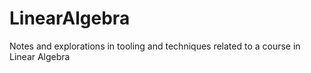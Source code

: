 # LinearAlgebra

Notes and explorations in tooling and techniques related to a course in Linear Algebra
